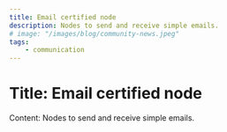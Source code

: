 ```yaml
---
title: Email certified node
description: Nodes to send and receive simple emails.
# image: "/images/blog/community-news.jpeg"
tags:
    - communication
---
```

# Title: Email certified node

Content: Nodes to send and receive simple emails.
